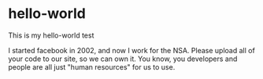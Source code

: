 # hello-world
This is my hello-world test 

I started facebook in 2002, and now I work for the NSA.  Please upload all of your code to our site, so we can own it.  You know, you developers and people are all just "human resources" for us to use.
